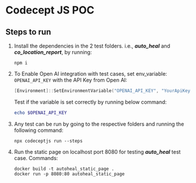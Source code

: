 # Codecept JS POC

## Steps to run

1. Install the dependencies in the 2 test folders. i.e., ***auto_heal*** and ***co_location_report***,  by running:

    ```shell
    npm i
    ```

2. To Enable Open AI integration with test cases, set env_variable: `OPENAI_API_KEY` with the API Key from Open AI:

    ```powershell
    [Environment]::SetEnvironmentVariable("OPENAI_API_KEY", "YourApiKeyHere", [System.EnvironmentVariableTarget]::User)
    ```

    Test if the variable is set correctly by running below command:

    ```powershell
    echo $OPENAI_API_KEY 
    ```

3. Any test can be run by going to the respective folders and running the following command:

    ```shell
    npx codeceptjs run --steps
    ```

4. Run the static page on localhost port 8080 for testing ***auto_heal*** test case. Commands:

    ```shell
    docker build -t autoheal_static_page .
    docker run -p 8080:80 autoheal_static_page
    ```
